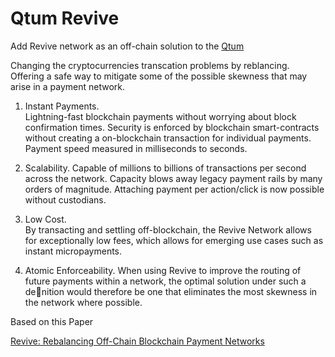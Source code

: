 # Qtum Revive
Add Revive network as an off-chain solution to the [Qtum](https://github.com/qtumproject)

Changing the cryptocurrencies transcation problems by reblancing. 
Offering a safe way to mitigate some of the possible
skewness that may arise in a payment network.

1. Instant Payments.  
Lightning-fast blockchain payments without worrying about block confirmation times. Security is enforced by blockchain smart-contracts without creating a on-blockchain transaction for individual payments. Payment speed measured in milliseconds to seconds.

2. Scalability. 
Capable of millions to billions of transactions per second across the network. Capacity blows away legacy payment rails by many orders of magnitude. Attaching payment per action/click is now possible without custodians.

3. Low Cost.  
By transacting and settling off-blockchain, the Revive Network allows for exceptionally low fees, which allows for emerging use cases such as instant micropayments.
4. Atomic Enforceability. 
 When using Revive to improve the routing of future payments within a network, the optimal solution under such a denition would therefore be one that eliminates the most skewness in the network where possible.

Based on this Paper

[Revive: Rebalancing Off-Chain Blockchain Payment Networks](https://eprint.iacr.org/2017/823.pdf)
